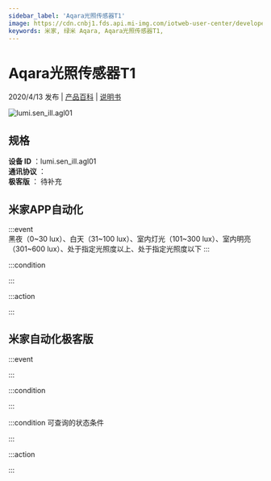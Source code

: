```yaml
---
sidebar_label: 'Aqara光照传感器T1'
image: https://cdn.cnbj1.fds.api.mi-img.com/iotweb-user-center/developer_1678870989139aIDw1xA0.png?GalaxyAccessKeyId=AKVGLQWBOVIRQ3XLEW&Expires=9223372036854775807&Signature=cca2Q7E+OnbnsyYuRbVE+SiB5fY=
keywords: 米家, 绿米 Aqara, Aqara光照传感器T1, 
---
```

# Aqara光照传感器T1

2020/4/13 发布 | [产品百科](https://home.mi.com/webapp/content/baike/product/index.html?model=lumi.sen_ill.agl01/) | [说明书](https://home.mi.com/views/introduction.html?model=lumi.sen_ill.agl01&region=cn)

![lumi.sen_ill.agl01](https://cdn.cnbj1.fds.api.mi-img.com/iotweb-user-center/developer_1678870989139aIDw1xA0.png?GalaxyAccessKeyId=AKVGLQWBOVIRQ3XLEW&Expires=9223372036854775807&Signature=cca2Q7E+OnbnsyYuRbVE+SiB5fY=)

## 规格  
> 
**设备 ID** ：lumi.sen_ill.agl01  
**通讯协议** ：  
**极客版**  ： 待补充 


## 米家APP自动化  

:::event  
黑夜（0~30 lux）、白天（31~100 lux）、室内灯光（101~300 lux）、室内明亮（301~600 lux）、处于指定光照度以上、处于指定光照度以下
:::

:::condition  

:::

:::action   

:::

## 米家自动化极客版  

:::event  

:::

:::condition  

:::

:::condition 可查询的状态条件  

:::

:::action  

:::

        
